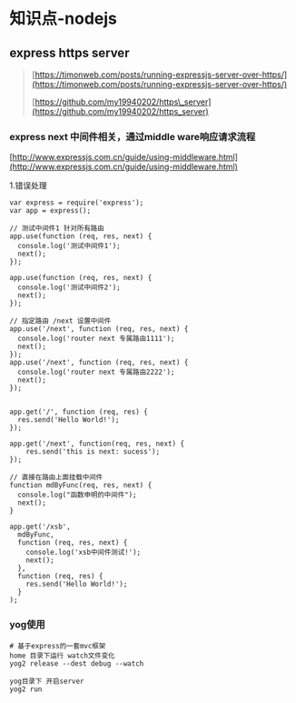 # 知识点-nodejs

## express https server

> [https://timonweb.com/posts/running-expressjs-server-over-https/](https://timonweb.com/posts/running-expressjs-server-over-https/)
>
> [https://github.com/my19940202/https\_server](https://github.com/my19940202/https_server)

### express next 中间件相关，通过middle ware响应请求流程

[http://www.expressjs.com.cn/guide/using-middleware.html](http://www.expressjs.com.cn/guide/using-middleware.html)

1.错误处理

```text
var express = require('express');
var app = express();

// 测试中间件1 针对所有路由
app.use(function (req, res, next) {
  console.log('测试中间件1');
  next();
});

app.use(function (req, res, next) {
  console.log('测试中间件2');
  next();
});

// 指定路由 /next 设置中间件
app.use('/next', function (req, res, next) {
  console.log('router next 专属路由1111');
  next();
});
app.use('/next', function (req, res, next) {
  console.log('router next 专属路由2222');
  next();
});


app.get('/', function (req, res) {
  res.send('Hello World!');
});

app.get('/next', function(req, res, next) {
    res.send('this is next: sucess');
});

// 直接在路由上面挂载中间件
function mdByFunc(req, res, next) {
  console.log("函数申明的中间件");
  next();
}

app.get('/xsb',
  mdByFunc,
  function (req, res, next) {
    console.log('xsb中间件测试!');
    next();
  },
  function (req, res) {
    res.send('Hello World!');
  }
);
```

### yog使用

```text
# 基于express的一套mvc框架
home 目录下运行 watch文件变化
yog2 release --dest debug --watch

yog目录下 开启server
yog2 run
```

